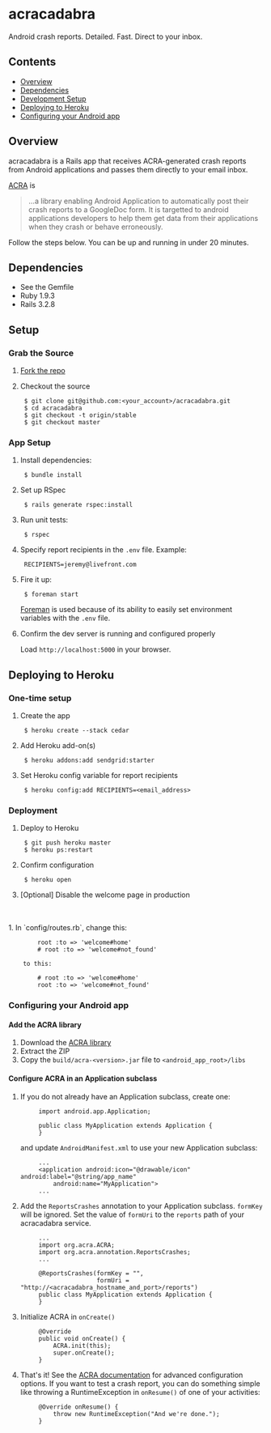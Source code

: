 # acracadabra

Android crash reports. Detailed. Fast. Direct to your inbox.

## Contents

* [Overview](#overview)
* [Dependencies](#dependencies)
* [Development Setup](#setup)
* [Deploying to Heroku](#deployment)
* [Configuring your Android app](#android-config)

<a name="overview"></a>
## Overview

acracadabra is a Rails app that receives ACRA-generated crash reports from Android applications and passes them directly to your email inbox.

[ACRA](https://code.google.com/p/acra) is
> ...a library enabling Android Application to automatically post their crash reports to a GoogleDoc form. It is targetted to android applications developers to help them get data from their applications when they crash or behave erroneously.

Follow the steps below. You can be up and running in under 20 minutes.

<a name="dependencies"></a>
## Dependencies

* See the Gemfile
* Ruby 1.9.3
* Rails 3.2.8

<a name="setup"></a>
## Setup

### Grab the Source

1. [Fork the repo](https://github.com/livefront/acracadabra/fork_select)

2. Checkout the source

        $ git clone git@github.com:<your_account>/acracadabra.git
        $ cd acracadabra
        $ git checkout -t origin/stable
        $ git checkout master

### App Setup

1. Install dependencies:

        $ bundle install

2. Set up RSpec

        $ rails generate rspec:install  

3. Run unit tests:

        $ rspec

4. Specify report recipients in the `.env` file.  Example:

        RECIPIENTS=jeremy@livefront.com

5. Fire it up:

        $ foreman start

    [Foreman](https://github.com/ddollar/foreman) is used because of its ability to easily set environment variables with the `.env` file. 

5. Confirm the dev server is running and configured properly

    Load `http://localhost:5000` in your browser.

<a name="deployment"></a>
## Deploying to Heroku

### One-time setup

1. Create the app

        $ heroku create --stack cedar

1. Add Heroku add-on(s)

        $ heroku addons:add sendgrid:starter

2. Set Heroku config variable for report recipients

        $ heroku config:add RECIPIENTS=<email_address>

### Deployment

1. Deploy to Heroku

        $ git push heroku master
        $ heroku ps:restart

2. Confirm configuration

        $ heroku open

3. [Optional] Disable the welcome page in production
<br />
<br />
    1. In `config/routes.rb`, change this:

            root :to => 'welcome#home'
            # root :to => 'welcome#not_found'

        to this:

            # root :to => 'welcome#home'
            root :to => 'welcome#not_found'
            
<a name="android-config"></a>
### Configuring your Android app

#### Add the ACRA library

1. Download the [ACRA library](https://code.google.com/p/acra/downloads/list)
1. Extract the ZIP
1. Copy the `build/acra-<version>.jar` file to `<android_app_root>/libs`

#### Configure ACRA in an Application subclass

1. If you do not already have an Application subclass, create one:  

            import android.app.Application;
   
            public class MyApplication extends Application {
            }
    and update `AndroidManifest.xml` to use your new Application subclass:
       
            ...
            <application android:icon="@drawable/icon" android:label="@string/app_name"
                android:name="MyApplication">
            ...

2. Add the `ReportsCrashes` annotation to your Application subclass.  `formKey` will be ignored. Set the value of `formUri` to the `reports` path of your acracadabra service.

            ...
            import org.acra.ACRA;
            import org.acra.annotation.ReportsCrashes;
            ...

            @ReportsCrashes(formKey = "",
                            formUri = "http://<acracadabra_hostname_and_port>/reports")
            public class MyApplication extends Application {
            }

3. Initialize ACRA in `onCreate()`
  
            @Override
            public void onCreate() {
                ACRA.init(this);
                super.onCreate();
            }

4. That's it!  See the <a href="https://code.google.com/p/acra/wiki/BasicSetup">ACRA documentation</a> for advanced configuration options. If you want to test a crash report, you can do something simple like throwing a RuntimeException in `onResume()` of one of your activities:

            @Override onResume() {
                throw new RuntimeException("And we're done.");
            }
